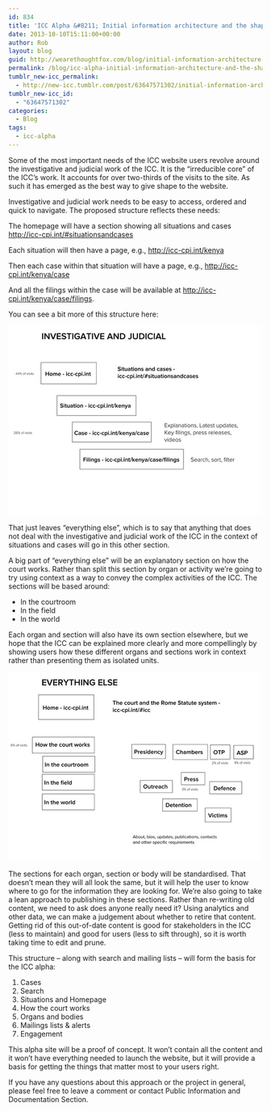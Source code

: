 ```yaml
---
id: 834
title: 'ICC Alpha &#8211; Initial information architecture and the shape of the ICC alpha'
date: 2013-10-10T15:11:00+00:00
author: Rob
layout: blog
guid: http://wearethoughtfox.com/blog/initial-information-architecture-and-the-shape-of/
permalink: /blog/icc-alpha-initial-information-architecture-and-the-shape-of/
tumblr_new-icc_permalink:
  - http://new-icc.tumblr.com/post/63647571302/initial-information-architecture-and-the-shape-of
tumblr_new-icc_id:
  - "63647571302"
categories:
  - Blog
tags:
  - icc-alpha
---
```

Some of the most important needs of the ICC website users revolve around the investigative and judicial work of the ICC. It is the “irreducible core” of the ICC’s work. It accounts for over two-thirds of the visits to the site. As such it has emerged as the best way to give shape to the website.

Investigative and judicial work needs to be easy to access, ordered and quick to navigate. The proposed structure reflects these needs:

The homepage will have a section showing all situations and cases http://icc-cpi.int/#situationsandcases

Each situation will then have a page, e.g., http://icc-cpi.int/kenya

Then each case within that situation will have a page, e.g., http://icc-cpi.int/kenya/case

And all the filings within the case will be available at http://icc-cpi.int/kenya/case/filings.

You can see a bit more of this structure here:

![ICC Alpha IA](/images/blog-icc-ia1.jpg)

That just leaves “everything else”, which is to say that anything that does not deal with the investigative and judicial work of the ICC in the context of situations and cases will go in this other section.

A big part of “everything else” will be an explanatory section on how the court works. Rather than split this section by organ or activity we’re going to try using context as a way to convey the complex activities of the ICC. The sections will be based around:

  * In the courtroom
  * In the field
  * In the world

Each organ and section will also have its own section elsewhere, but we hope that the ICC can be explained more clearly and more compellingly by showing users how these different organs and sections work in context rather than presenting them as isolated units.

![ICC Alpha IA other](/images/blog-icc-ia2.jpg)

The sections for each organ, section or body will be standardised. That doesn’t mean they will all look the same, but it will help the user to know where to go for the information they are looking for. We’re also going to take a lean approach to publishing in these sections. Rather than re-writing old content, we need to ask does anyone really need it? Using analytics and other data, we can make a judgement about whether to retire that content. Getting rid of this out-of-date content is good for stakeholders in the ICC (less to maintain) and good for users (less to sift through), so it is worth taking time to edit and prune.

This structure &#8211; along with search and mailing lists &#8211; will form the basis for the ICC alpha:

1. Cases
2. Search
3. Situations and Homepage
4. How the court works
5. Organs and bodies
6. Mailings lists & alerts
7. Engagement

This alpha site will be a proof of concept. It won’t contain all the content and it won’t have everything needed to launch the website, but it will provide a basis for getting the things that matter most to your users right.

If you have any questions about this approach or the project in general, please feel free to leave a comment or contact Public Information and Documentation Section.
